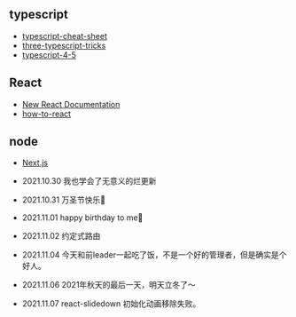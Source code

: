 ## typescript

- [typescript-cheat-sheet](https://www.sitepen.com/blog/typescript-cheat-sheet)
- [three-typescript-tricks](https://www.cstrnt.dev/blog/three-typescript-tricks)
- [typescript-4-5](https://devblogs.microsoft.com/typescript/announcing-typescript-4-5-rc/)


## React
- [New React Documentation](https://github.com/reactjs/reactjs.org/pull/3965)
- [how-to-react](https://kentcdodds.com/blog/how-to-react)

## node
- [Next.js](https://mp.weixin.qq.com/s/5Ir7EoHLo37bs6W5WNa-Tw)


- 2021.10.30 我也学会了无意义的烂更新
- 2021.10.31 万圣节快乐🎃
- 2021.11.01 happy birthday to me🙈
- 2021.11.02 约定式路由
- 2021.11.04 今天和前leader一起吃了饭，不是一个好的管理者，但是确实是个好人。
- 2021.11.06 2021年秋天的最后一天，明天立冬了～
- 2021.11.07 react-slidedown 初始化动画移除失败。